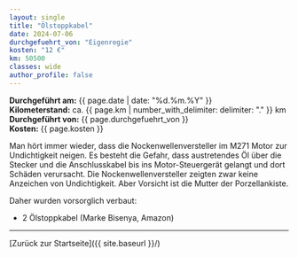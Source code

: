 ```yaml
---
layout: single
title: "Ölstoppkabel"
date: 2024-07-06
durchgefuehrt_von: "Eigenregie"
kosten: "12 €"
km: 50500
classes: wide
author_profile: false
---
```

**Durchgeführt am:** {{ page.date | date: "%d.%m.%Y" }}  
**Kilometerstand:** ca. {{ page.km | number_with_delimiter: delimiter: "." }} km  
**Durchgeführt von:** {{ page.durchgefuehrt_von }}  
**Kosten:** {{ page.kosten }}

Man hört immer wieder, dass die Nockenwellenversteller im M271 Motor zur Undichtigkeit neigen. 
Es besteht die Gefahr, dass austretendes Öl über die Stecker und die Anschlusskabel bis ins Motor-Steuergerät gelangt und dort Schäden verursacht.
Die Nockenwellenversteller zeigten zwar keine Anzeichen von Undichtigkeit. Aber Vorsicht ist die Mutter der Porzellankiste.

Daher wurden vorsorglich verbaut:

- 2 Ölstoppkabel (Marke Bisenya, Amazon)

---

[Zurück zur Startseite]({{ site.baseurl }}/)
